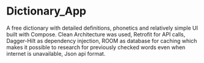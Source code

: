 # Dictionary_App
A free dictionary with detailed definitions, phonetics and relatively simple UI built with Compose. 
Clean Architecture was used, Retrofit for API calls, Dagger-Hilt as dependency injection, 
ROOM as database for caching which makes it possible to research for previously checked words even when internet is unavailable,
Json api format.
